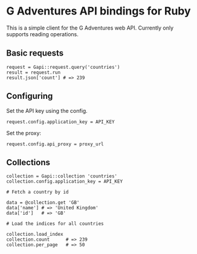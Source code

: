 # G Adventures API bindings for Ruby

This is a simple client for the G Adventures web API. Currently only
supports reading operations.

## Basic requests

    request = Gapi::request.query('countries')
    result = request.run
    result.json['count'] # => 239

## Configuring

Set the API key using the config.

    request.config.application_key = API_KEY

Set the proxy:

    request.config.api_proxy = proxy_url
  

## Collections

    collection = Gapi::collection 'countries'
    collection.config.application_key = API_KEY

    # Fetch a country by id

    data = @collection.get 'GB'
    data['name'] # => 'United Kingdom'
    data['id']   # => 'GB'

    # Load the indices for all countries 

    collection.load_index
    collection.count      # => 239
    collection.per_page   # => 50
